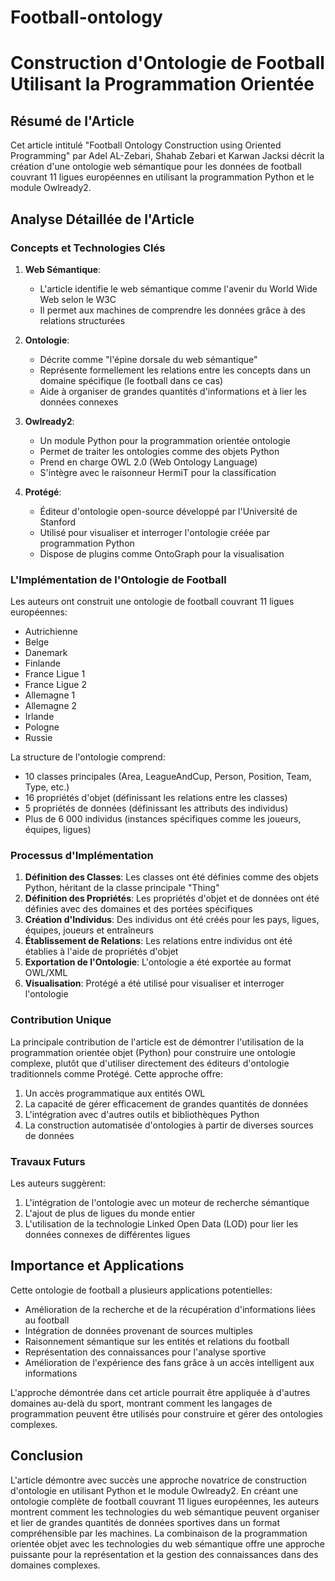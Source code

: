 # Football-ontology

# Construction d'Ontologie de Football Utilisant la Programmation Orientée

## Résumé de l'Article

Cet article intitulé "Football Ontology Construction using Oriented Programming" par Adel AL-Zebari, Shahab Zebari et Karwan Jacksi décrit la création d'une ontologie web sémantique pour les données de football couvrant 11 ligues européennes en utilisant la programmation Python et le module Owlready2.

## Analyse Détaillée de l'Article

### Concepts et Technologies Clés

1. **Web Sémantique**: 
   - L'article identifie le web sémantique comme l'avenir du World Wide Web selon le W3C
   - Il permet aux machines de comprendre les données grâce à des relations structurées

2. **Ontologie**:
   - Décrite comme "l'épine dorsale du web sémantique"
   - Représente formellement les relations entre les concepts dans un domaine spécifique (le football dans ce cas)
   - Aide à organiser de grandes quantités d'informations et à lier les données connexes

3. **Owlready2**:
   - Un module Python pour la programmation orientée ontologie
   - Permet de traiter les ontologies comme des objets Python
   - Prend en charge OWL 2.0 (Web Ontology Language)
   - S'intègre avec le raisonneur HermiT pour la classification

4. **Protégé**:
   - Éditeur d'ontologie open-source développé par l'Université de Stanford
   - Utilisé pour visualiser et interroger l'ontologie créée par programmation Python
   - Dispose de plugins comme OntoGraph pour la visualisation

### L'Implémentation de l'Ontologie de Football

Les auteurs ont construit une ontologie de football couvrant 11 ligues européennes:
- Autrichienne
- Belge
- Danemark
- Finlande
- France Ligue 1
- France Ligue 2
- Allemagne 1
- Allemagne 2
- Irlande
- Pologne
- Russie

La structure de l'ontologie comprend:
- 10 classes principales (Area, LeagueAndCup, Person, Position, Team, Type, etc.)
- 16 propriétés d'objet (définissant les relations entre les classes)
- 5 propriétés de données (définissant les attributs des individus)
- Plus de 6 000 individus (instances spécifiques comme les joueurs, équipes, ligues)

### Processus d'Implémentation

1. **Définition des Classes**: Les classes ont été définies comme des objets Python, héritant de la classe principale "Thing"
2. **Définition des Propriétés**: Les propriétés d'objet et de données ont été définies avec des domaines et des portées spécifiques
3. **Création d'Individus**: Des individus ont été créés pour les pays, ligues, équipes, joueurs et entraîneurs
4. **Établissement de Relations**: Les relations entre individus ont été établies à l'aide de propriétés d'objet
5. **Exportation de l'Ontologie**: L'ontologie a été exportée au format OWL/XML
6. **Visualisation**: Protégé a été utilisé pour visualiser et interroger l'ontologie

### Contribution Unique

La principale contribution de l'article est de démontrer l'utilisation de la programmation orientée objet (Python) pour construire une ontologie complexe, plutôt que d'utiliser directement des éditeurs d'ontologie traditionnels comme Protégé. Cette approche offre:

1. Un accès programmatique aux entités OWL
2. La capacité de gérer efficacement de grandes quantités de données
3. L'intégration avec d'autres outils et bibliothèques Python
4. La construction automatisée d'ontologies à partir de diverses sources de données

### Travaux Futurs

Les auteurs suggèrent:
1. L'intégration de l'ontologie avec un moteur de recherche sémantique
2. L'ajout de plus de ligues du monde entier
3. L'utilisation de la technologie Linked Open Data (LOD) pour lier les données connexes de différentes ligues

## Importance et Applications

Cette ontologie de football a plusieurs applications potentielles:
- Amélioration de la recherche et de la récupération d'informations liées au football
- Intégration de données provenant de sources multiples
- Raisonnement sémantique sur les entités et relations du football
- Représentation des connaissances pour l'analyse sportive
- Amélioration de l'expérience des fans grâce à un accès intelligent aux informations

L'approche démontrée dans cet article pourrait être appliquée à d'autres domaines au-delà du sport, montrant comment les langages de programmation peuvent être utilisés pour construire et gérer des ontologies complexes.

## Conclusion

L'article démontre avec succès une approche novatrice de construction d'ontologie en utilisant Python et le module Owlready2. En créant une ontologie complète de football couvrant 11 ligues européennes, les auteurs montrent comment les technologies du web sémantique peuvent organiser et lier de grandes quantités de données sportives dans un format compréhensible par les machines. La combinaison de la programmation orientée objet avec les technologies du web sémantique offre une approche puissante pour la représentation et la gestion des connaissances dans des domaines complexes.
